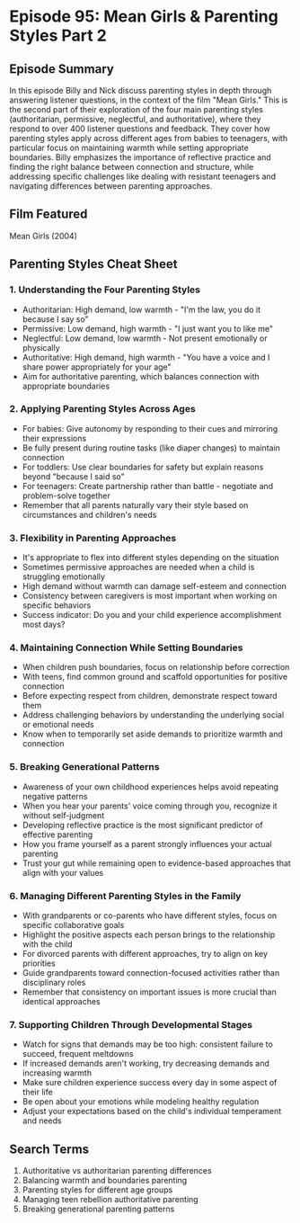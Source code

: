 # Episode 95: Mean Girls & Parenting Styles Part 2

## Episode Summary
In this episode Billy and Nick discuss parenting styles in depth through answering listener questions, in the context of the film "Mean Girls." This is the second part of their exploration of the four main parenting styles (authoritarian, permissive, neglectful, and authoritative), where they respond to over 400 listener questions and feedback. They cover how parenting styles apply across different ages from babies to teenagers, with particular focus on maintaining warmth while setting appropriate boundaries. Billy emphasizes the importance of reflective practice and finding the right balance between connection and structure, while addressing specific challenges like dealing with resistant teenagers and navigating differences between parenting approaches.

## Film Featured
Mean Girls (2004)

## Parenting Styles Cheat Sheet

### 1. Understanding the Four Parenting Styles
- Authoritarian: High demand, low warmth - "I'm the law, you do it because I say so"
- Permissive: Low demand, high warmth - "I just want you to like me"
- Neglectful: Low demand, low warmth - Not present emotionally or physically
- Authoritative: High demand, high warmth - "You have a voice and I share power appropriately for your age"
- Aim for authoritative parenting, which balances connection with appropriate boundaries

### 2. Applying Parenting Styles Across Ages
- For babies: Give autonomy by responding to their cues and mirroring their expressions
- Be fully present during routine tasks (like diaper changes) to maintain connection
- For toddlers: Use clear boundaries for safety but explain reasons beyond "because I said so"
- For teenagers: Create partnership rather than battle - negotiate and problem-solve together
- Remember that all parents naturally vary their style based on circumstances and children's needs

### 3. Flexibility in Parenting Approaches
- It's appropriate to flex into different styles depending on the situation
- Sometimes permissive approaches are needed when a child is struggling emotionally
- High demand without warmth can damage self-esteem and connection
- Consistency between caregivers is most important when working on specific behaviors
- Success indicator: Do you and your child experience accomplishment most days?

### 4. Maintaining Connection While Setting Boundaries
- When children push boundaries, focus on relationship before correction
- With teens, find common ground and scaffold opportunities for positive connection
- Before expecting respect from children, demonstrate respect toward them
- Address challenging behaviors by understanding the underlying social or emotional needs
- Know when to temporarily set aside demands to prioritize warmth and connection

### 5. Breaking Generational Patterns
- Awareness of your own childhood experiences helps avoid repeating negative patterns
- When you hear your parents' voice coming through you, recognize it without self-judgment
- Developing reflective practice is the most significant predictor of effective parenting
- How you frame yourself as a parent strongly influences your actual parenting
- Trust your gut while remaining open to evidence-based approaches that align with your values

### 6. Managing Different Parenting Styles in the Family
- With grandparents or co-parents who have different styles, focus on specific collaborative goals
- Highlight the positive aspects each person brings to the relationship with the child
- For divorced parents with different approaches, try to align on key priorities
- Guide grandparents toward connection-focused activities rather than disciplinary roles
- Remember that consistency on important issues is more crucial than identical approaches

### 7. Supporting Children Through Developmental Stages
- Watch for signs that demands may be too high: consistent failure to succeed, frequent meltdowns
- If increased demands aren't working, try decreasing demands and increasing warmth
- Make sure children experience success every day in some aspect of their life
- Be open about your emotions while modeling healthy regulation
- Adjust your expectations based on the child's individual temperament and needs

## Search Terms
1. Authoritative vs authoritarian parenting differences
2. Balancing warmth and boundaries parenting
3. Parenting styles for different age groups
4. Managing teen rebellion authoritative parenting
5. Breaking generational parenting patterns
